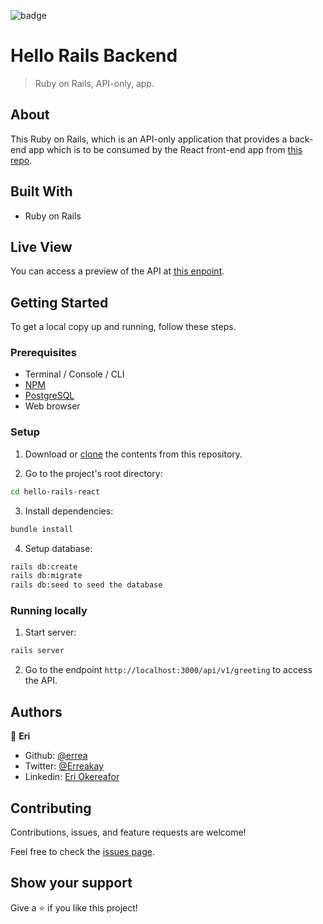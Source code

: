 ![badge](https://img.shields.io/badge/Microverse-blueviolet)

# Hello Rails Backend

> Ruby on Rails, API-only, app.

## About

This Ruby on Rails, which is an API-only application that provides a back-end app which is to be consumed by the React front-end app from [this repo](https://github.com/errea/React-frontend-HelloApp).

## Built With

- Ruby on Rails

## Live View

You can access a preview of the API at [this enpoint](https://shielded-waters-51364.herokuapp.com/api/v1/random-greeting).

## Getting Started

To get a local copy up and running, follow these steps.

### Prerequisites

- Terminal / Console / CLI
- [NPM](https://docs.npmjs.com/downloading-and-installing-node-js-and-npm)
- [PostgreSQL](https://www.postgresql.org/download/)
- Web browser

### Setup

1. Download or [clone](https://github.com/errea/Rails-back-end-HelloApp.git) the contents from this repository.
  
2. Go to the project's root directory:
``` bash
cd hello-rails-react
```
3. Install dependencies:
``` bash
bundle install
```
4. Setup database:
``` bash
rails db:create
rails db:migrate
rails db:seed to seed the database
```

### Running locally

1. Start server:

``` bash
rails server
```

2. Go to the endpoint `http://localhost:3000/api/v1/greeting` to access the API.

## Authors

👤 **Eri**

- Github: [@errea](https://github.com/errea)
- Twitter: [@Erreakay](https://github.com/errea)
- Linkedin: [Eri Okereafor](https://www.linkedin.com/in/eri-ngozi-okereafor/)

## Contributing

Contributions, issues, and feature requests are welcome!

Feel free to check the [issues page](../../issues/).

## Show your support

Give a ⭐️ if you like this project!